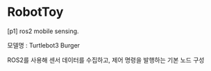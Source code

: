 # RobotToy

[p1] ros2 mobile sensing.

모델명 : Turtlebot3 Burger

ROS2를 사용해 센서 데이터를 수집하고, 제어 명령을 발행하는 기본 노드 구성
